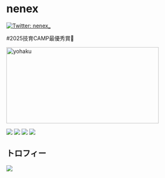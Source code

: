 # nenex
[![Twitter: nenex_](https://img.shields.io/twitter/follow/nenex?style=social)](https://twitter.com/r2e8l)

#2025技育CAMP最優秀賞🥇

<img width="400" height="200" alt="yohaku" src="https://github.com/user-attachments/assets/98ea0b1c-bbff-4c43-9c09-8ddd879119cb" />



  ![](http://github-profile-summary-cards.vercel.app/api/cards/repos-per-language?username=rinyaaa&theme=gruvbox)
  ![](http://github-profile-summary-cards.vercel.app/api/cards/most-commit-language?username=rinyaaa&theme=gruvbox)
  ![](http://github-profile-summary-cards.vercel.app/api/cards/stats?username=rinyaaa&theme=gruvbox)
  ![](http://github-profile-summary-cards.vercel.app/api/cards/productive-time?username=rinyaaa&theme=gruvbox&utcOffset=9)



## トロフィー
<div>
  <a href="https://github.com/ryo-ma/github-profile-trophy">
    <img src="https://github-profile-trophy.vercel.app/?username=rinyaaa">
  </a>
</div>
